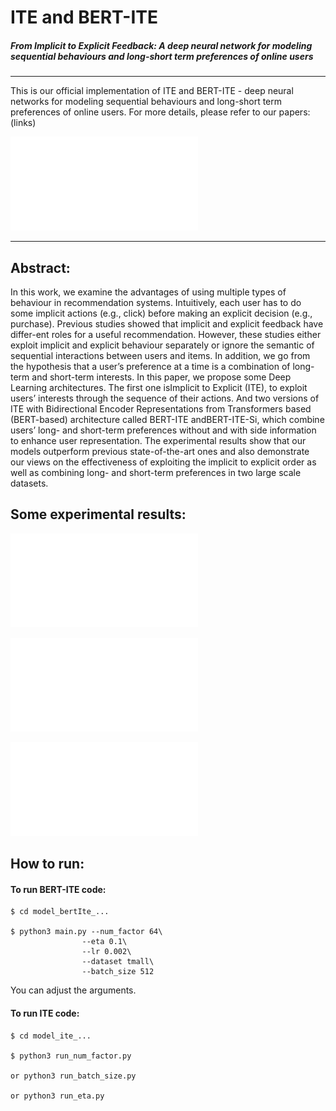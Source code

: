 # ITE and BERT-ITE
##### From Implicit to Explicit Feedback: A deep neural network for modeling sequential behaviours and long-short term preferences of online users

-----------------------------------------------
 This is our official implementation of ITE and BERT-ITE -  deep neural networks for modeling sequential behaviours and long-short term preferences of online users. For more details, please refer to our papers: (links)
 
![BERT-ITE](src/result/image/MD1.pdf)

-------------------------------
## Abstract:
In this work, we examine the advantages of using multiple types of behaviour in recommendation systems. Intuitively, each user has to do some implicit actions (e.g., click) before making an explicit decision (e.g., purchase). Previous studies showed that implicit and explicit feedback have differ-ent roles for a useful recommendation. However, these studies either exploit implicit and explicit behaviour separately or ignore the semantic of sequential interactions between users and items. In addition, we go from the hypothesis that a user’s preference at a time is a combination of long-term and short-term interests. In this paper, we propose some Deep Learning architectures. The first one isImplicit to Explicit (ITE), to exploit users’ interests through the sequence of their actions. And two versions of ITE with Bidirectional Encoder Representations from Transformers based (BERT-based) architecture called BERT-ITE andBERT-ITE-Si, which combine users’ long- and short-term preferences without and with side information to enhance user representation. The experimental results show that our models outperform previous state-of-the-art ones and also demonstrate our views on the effectiveness of exploiting the implicit to explicit order as well as combining long- and short-term preferences in two large scale datasets.

## Some experimental results:

![Epoch](src/result/image/retail_epoch_main.pdf)

![Num_factor](src/result/image/retail_recobell_numfactor_main.pdf)

![MultiTop](src/result/image/multiTop.pdf)

## How to run:

#### To run BERT-ITE code:

```
$ cd model_bertIte_...
 
$ python3 main.py --num_factor 64\
                --eta 0.1\
                --lr 0.002\
                --dataset tmall\
                --batch_size 512
```
You can adjust the arguments.

#### To run ITE code:
```
$ cd model_ite_...

$ python3 run_num_factor.py

or python3 run_batch_size.py

or python3 run_eta.py
```
